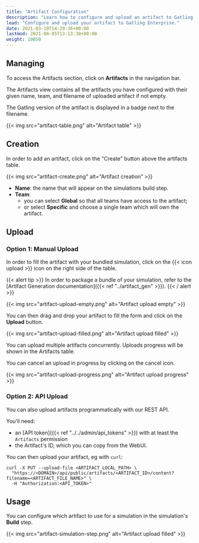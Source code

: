 ```yaml
---
title: "Artifact Configuration"
description: "Learn how to configure and upload an artifact to Gatling Enterprise."
lead: "Configure and upload your artifact to Gatling Enterprise."
date: 2021-03-10T14:29:36+00:00
lastmod: 2021-08-05T13:13:30+00:00
weight: 10050
---
```


## Managing

To access the Artifacts section, click on **Artifacts** in the navigation bar.

The Artifacts view contains all the artifacts you have configured with their given name, team, and filename of uploaded artifact if not empty.

The Gatling version of the artifact is displayed in a badge next to the filename.

{{< img src="artifact-table.png" alt="Artifact table" >}}

## Creation

In order to add an artifact, click on the "Create" button above the artifacts table.

{{< img src="artifact-create.png" alt="Artifact creation" >}}

- **Name**: the name that will appear on the simulations build step.
- **Team**:
  - you can select **Global** so that all teams have access to the artifact;
  - or select **Specific** and choose a single team which will own the artifact.

## Upload

### Option 1: Manual Upload

In order to fill the artifact with your bundled simulation, click on the {{< icon upload >}} icon on the right side of the table.

{{< alert tip >}}
In order to package a bundle of your simulation, refer to the [Artifact Generation documentation]({{< ref "../artifact_gen" >}}).
{{< / alert >}}

{{< img src="artifact-upload-empty.png" alt="Artifact upload empty" >}}

You can then drag and drop your artifact to fill the form and click on the **Upload** button.

{{< img src="artifact-upload-filled.png" alt="Artifact upload filled" >}}

You can upload multiple artifacts concurrently. Uploads progress will be shown in the Artifacts table.

You can cancel an upload in progress by clicking on the cancel icon.

{{< img src="artifact-upload-progress.png" alt="Artifact upload progress" >}}

### Option 2: API Upload

You can also upload artifacts programmatically with our REST API.

You'll need:
* an [API token]({{< ref "../../admin/api_tokens" >}}) with at least the `Artifacts` permission
* the Artifact's ID, which you can copy from the WebUI.

You can then upload your artifact, eg with `curl`:

```
curl -X PUT --upload-file <ARTIFACT_LOCAL_PATH> \
  "https://<DOMAIN>/api/public/artifacts/<ARTIFACT_ID>/content?filename=<ARTIFACT_FILE_NAME>" \
  -H "Authorization:<API_TOKEN>"
```

## Usage

You can configure which artifact to use for a simulation in the simulation's **Build** step.

{{< img src="artifact-simulation-step.png" alt="Artifact upload filled" >}}
